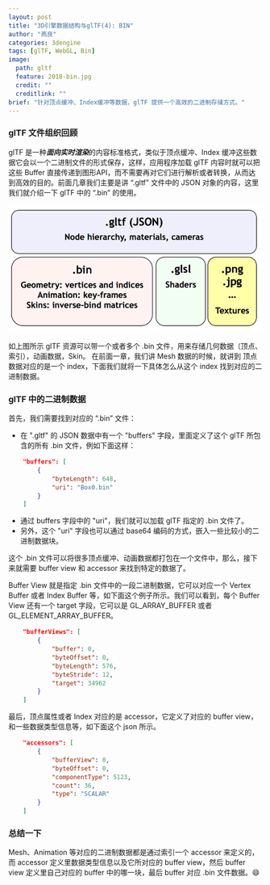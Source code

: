 ```yaml
---
layout: post
title: "3D引擎数据结构与glTF(4): BIN"
author: "燕良"
categories: 3dengine
tags: [glTF, WebGL, Bin]
image:
  path: gltf
  feature: 2018-bin.jpg
  credit: ""
  creditlink: ""
brief: "针对顶点缓冲、Index缓冲等数据，glTF 提供一个高效的二进制存储方式。"
---
```


### glTF 文件组织回顾

glTF 是一种***面向实时渲染***的内容标准格式，类似于顶点缓冲、Index 缓冲这些数据它会以一个二进制文件的形式保存，这样，应用程序加载 glTF 内容时就可以把这些 Buffer 直接传递到图形API，而不需要再对它们进行解析或者转换，从而达到高效的目的。前面几章我们主要是讲 “.gltf” 文件中的 JSON 对象的内容，这里我们就介绍一下 glTF 中的 “.bin” 的使用。

![gltf-bin-glsl-png](/assets/img/gltf/2017-gltf-files.png)  

如上图所示 glTF 资源可以带一个或者多个 .bin 文件，用来存储几何数据（顶点、索引），动画数据，Skin。 在前面一章，我们讲 Mesh 数据的时候，就讲到 顶点数据对应的是一个 index，下面我们就将一下具体怎么从这个 index 找到对应的二进制数据。

### glTF 中的二进制数据

首先，我们需要找到对应的 “.bin” 文件：

* 在 ".gltf" 的 JSON 数据中有一个 "buffers" 字段，里面定义了这个 glTF 所包含的所有 .bin 文件，例如下面这样：
``` json
    "buffers": [
        {
            "byteLength": 648,
            "uri": "Box0.bin"
        }
    ]
```
* 通过 buffers 字段中的 "uri"，我们就可以加载 glTF 指定的 .bin 文件了。
* 另外，这个 "uri" 字段也可以通过 base64 编码的方式，嵌入一些比较小的二进制数据块。

这个 .bin 文件可以将很多顶点缓冲、动画数据都打包在一个文件中，那么，接下来就需要 buffer view 和 accessor 来找到特定的数据了。  

Buffer View 就是指定 .bin 文件中的一段二进制数据，它可以对应一个 Vertex Buffer 或者 Index Buffer 等，如下面这个例子所示。我们可以看到，每个 Buffer View 还有一个 target 字段，它可以是 GL_ARRAY_BUFFER 或者 GL_ELEMENT_ARRAY_BUFFER。
``` json
    "bufferViews": [
        {
            "buffer": 0,
            "byteOffset": 0,
            "byteLength": 576,
            "byteStride": 12,
            "target": 34962
        }
    ]
```

最后，顶点属性或者 Index 对应的是 accessor，它定义了对应的 buffer view，和一些数据类型信息等，如下面这个 json 所示。
``` json
    "accessors": [
        {
            "bufferView": 0,
            "byteOffset": 0,
            "componentType": 5123,
            "count": 36,
            "type": "SCALAR"
        }
    ]
```

### 总结一下

Mesh、Animation 等对应的二进制数据都是通过索引一个 accessor 来定义的，而 accessor 定义里数据类型信息以及它所对应的 buffer view，然后 buffer view 定义里自己对应的 buffer 中的哪一块，最后 buffer 对应 .bin 文件数据。:smile: